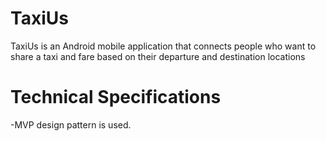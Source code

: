 # TaxiUs
TaxiUs is an Android mobile application that connects people who want to share a taxi and fare based on their departure and destination locations

# Technical Specifications
-MVP design pattern is used.
